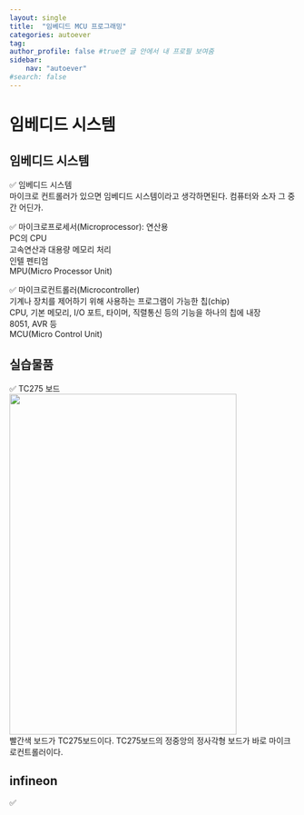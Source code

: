 ```yaml
---
layout: single
title:  "임베디드 MCU 프로그래밍"
categories: autoever
tag:
author_profile: false #true면 글 안에서 내 프로필 보여줌
sidebar:
    nav: "autoever"
#search: false
---
```


# 임베디드 시스템
## 임베디드 시스템
✅ 임베디드 시스템   
마이크로 컨트롤러가 있으면 임베디드 시스템이라고 생각하면된다. 컴퓨터와 소자 그 중간 어딘가.   
   
✅ 마이크로프로세서(Microprocessor): 연산용    
PC의 CPU   
고속연산과 대용량 메모리 처리   
인텔 펜티엄   
MPU(Micro Processor Unit)   
   
✅ 마이크로컨트롤러(Microcontroller)   
기계나 장치를 제어하기 위해 사용하는 프로그램이 가능한 칩(chip)   
CPU, 기본 메모리, I/O 포트, 타이머, 직렬통신 등의 기능을 하나의 칩에 내장   
8051, AVR 등   
MCU(Micro Control Unit)   

## 실습물품
✅ TC275 보드   
<img src="https://github.com/user-attachments/assets/ca5d9d36-1924-407d-a91f-edc3b2efe06f" width="400" height="600">   
빨간색 보드가 TC275보드이다. TC275보드의 정중앙의 정사각형 보드가 바로 마이크로컨트롤러이다.   

## infineon
✅ 
